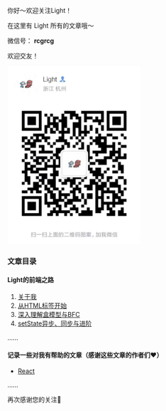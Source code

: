 你好～欢迎关注Light！

在这里有 Light 所有的文章哦～

微信号： **rcgrcg**

欢迎交友！

<img src='https://github.com/rcg1994/light/blob/master/images/wx-qcode.png?raw=true' width='300'>

### 文章目录

#### Light的前端之路

1. [关于我](https://github.com/rcg1994/light/blob/master/blog/001-%E5%85%B3%E4%BA%8E%E6%88%91.md)
2. [从HTML标签开始](https://github.com/rcg1994/light/blob/master/blog/002-%E4%BB%8EHTML%E6%A0%87%E7%AD%BE%E5%BC%80%E5%A7%8B.md)
3. [深入理解盒模型与BFC](https://github.com/rcg1994/light/blob/master/blog/003-%E6%B7%B1%E5%85%A5%E7%90%86%E8%A7%A3%E7%9B%92%E6%A8%A1%E5%9E%8B%E4%B8%8EBFC.md)
4. [setState异步、同步与进阶](https://github.com/rcg1994/light/blob/master/blog/004-setState%E5%BC%82%E6%AD%A5%E3%80%81%E5%90%8C%E6%AD%A5%E4%B8%8E%E8%BF%9B%E9%98%B6.md)

......

#### 记录一些对我有帮助的文章（感谢这些文章的作者们❤️）

* [React](https://github.com/rcg1994/light/blob/master/blog/article/react.md)

......

再次感谢您的关注🙏

